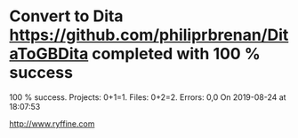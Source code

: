 # Convert to Dita https://github.com/philiprbrenan/DitaToGBDita  completed with 100 % success

100 % success. Projects: 0+1=1.  Files: 0+2=2. Errors: 0,0  On 2019-08-24 at 18:07:53





http://www.ryffine.com
